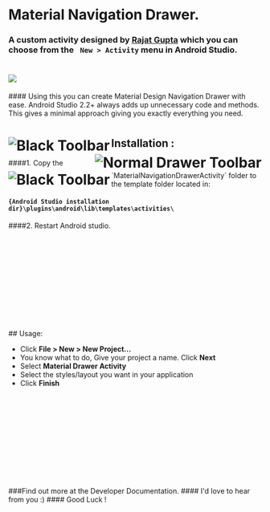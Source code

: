 # Material Navigation Drawer.
### A custom activity designed by <a href="https://github.com/rajatpunkstaa">Rajat Gupta</a> which you can choose from the ` New > Activity` menu in Android Studio.

<h1>
<img src="https://dl2.pushbulletusercontent.com/fDyj4cw32htKAUo9LDhGnUjLfIAvapGU/InShot_20170207_150337.jpg" alilgn="left"/>
</h1>
#### Using this you can create Material Design Navigation Drawer with ease. Android Studio 2.2+ always adds up unnecessary code and methods. This gives a minimal approach giving you exactly everything you need.

  <h1>
  <img src="https://dl2.pushbulletusercontent.com/C25QMsUVW4ZwlxvutBlaMMd6nNFpCOWn/template_black_toolbar.png" title="Black Toolbar" align="left"/>
  <img src="https://dl2.pushbulletusercontent.com/orD3lZSqJLufcGGeKCcbk1wIXcqBX90h/template_normal_drawer.png"title="Normal Drawer Toolbar" align="right"/>
  <img src="https://dl2.pushbulletusercontent.com/ZNdiYbZBVqN2EjU3tYX5OaMcNSDirL3U/template_top_drawer.png" title="Black Toolbar" Template Top Drawer align="left"/>
  </h1>
  
<h2> Installation :</h2>
####1. Copy the `MaterialNavigationDrawerActivity` folder to the template folder located in:

#### `{Android Studio installation dir}\plugins\android\lib\templates\activities\`

####2. Restart Android studio.
<p><br><br><br><br><br><br><br><br><br><br></p>
## Usage:

 - Click **File > New > New Project...** 
 - You know what to do, Give your project a name. Click **Next**
 - Select **Material Drawer Activity**
 - Select the styles/layout you want in your application
 - Click **Finish**
 
 <p><br><br><br><br><br><br><br><br><br><br></p>
 ###Find out more at the Developer Documentation.
 #### I'd love to hear from you :)
 #### Good Luck !
